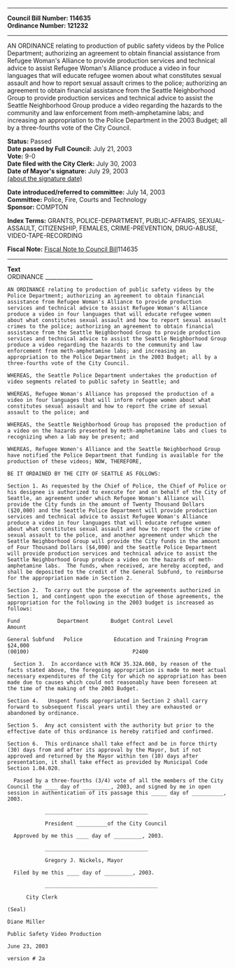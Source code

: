 * * * * *  
  
**Council Bill Number: [](#h0)[](#h2)114635**   
**Ordinance Number: 121232**  
  
* * * * *  
  
AN ORDINANCE relating to production of public safety videos by the Police Department; authorizing an agreement to obtain financial assistance from Refugee Woman's Alliance to provide production services and technical advice to assist Refugee Woman's Alliance produce a video in four languages that will educate refugee women about what constitutes sexual assault and how to report sexual assault crimes to the police; authorizing an agreement to obtain financial assistance from the Seattle Neighborhood Group to provide production services and technical advice to assist the Seattle Neighborhood Group produce a video regarding the hazards to the community and law enforcement from meth-amphetamine labs; and increasing an appropriation to the Police Department in the 2003 Budget; all by a three-fourths vote of the City Council.  
  
**Status:** Passed   
**Date passed by Full Council:** July 21, 2003   
**Vote:** 9-0   
**Date filed with the City Clerk:** July 30, 2003   
**Date of Mayor's signature:** July 29, 2003   
[(about the signature date)](/~public/approvaldate.htm)   
  
  
**Date introduced/referred to committee:** July 14, 2003   
**Committee:** Police, Fire, Courts and Technology   
**Sponsor:** COMPTON   
  
**Index Terms:** GRANTS, POLICE-DEPARTMENT, PUBLIC-AFFAIRS, SEXUAL-ASSAULT, CITIZENSHIP, FEMALES, CRIME-PREVENTION, DRUG-ABUSE, VIDEO-TAPE-RECORDING  
  
**Fiscal Note:** [Fiscal Note to Council Bill](http://clerk.seattle.gov/~public/fnote/114635.htm)[](#h1)[](#h3)114635  
  
* * * * *  
  
**Text**  
    ORDINANCE _________________  
  
    AN ORDINANCE relating to production of public safety videos by the  
    Police Department; authorizing an agreement to obtain financial  
    assistance from Refugee Woman's Alliance to provide production  
    services and technical advice to assist Refugee Woman's Alliance  
    produce a video in four languages that will educate refugee women  
    about what constitutes sexual assault and how to report sexual assault  
    crimes to the police; authorizing an agreement to obtain financial  
    assistance from the Seattle Neighborhood Group to provide production  
    services and technical advice to assist the Seattle Neighborhood Group  
    produce a video regarding the hazards to the community and law  
    enforcement from meth-amphetamine labs; and increasing an  
    appropriation to the Police Department in the 2003 Budget; all by a  
    three-fourths vote of the City Council.  
  
    WHEREAS, the Seattle Police Department undertakes the production of  
    video segments related to public safety in Seattle; and  
  
    WHEREAS, Refugee Woman's Alliance has proposed the production of a  
    video in four languages that will inform refugee women about what  
    constitutes sexual assault and how to report the crime of sexual  
    assault to the police; and  
  
    WHEREAS, the Seattle Neighborhood Group has proposed the production of  
    a video on the hazards presented by meth-amphetamine labs and clues to  
    recognizing when a lab may be present; and  
  
    WHEREAS, Refugee Women's Alliance and the Seattle Neighborhood Group  
    have notified the Police Department that funding is available for the  
    production of these videos; NOW, THEREFORE,  
  
    BE IT ORDAINED BY THE CITY OF SEATTLE AS FOLLOWS:  
  
    Section 1. As requested by the Chief of Police, the Chief of Police or  
    his designee is authorized to execute for and on behalf of the City of  
    Seattle, an agreement under which Refugee Woman's Alliance will  
    provide the City funds in the amount of Twenty Thousand Dollars  
    ($20,000) and the Seattle Police Department will provide production  
    services and technical advice to assist Refugee Woman's Alliance  
    produce a video in four languages that will educate refugee women  
    about what constitutes sexual assault and how to report the crime of  
    sexual assault to the police, and another agreement under which the  
    Seattle Neighborhood Group will provide the City funds in the amount  
    of Four Thousand Dollars ($4,000) and the Seattle Police Department  
    will provide production services and technical advice to assist the  
    Seattle Neighborhood Group produce a video on the hazards of meth-  
    amphetamine labs.  The funds, when received, are hereby accepted, and  
    shall be deposited to the credit of the General Subfund, to reimburse  
    for the appropriation made in Section 2.  
  
    Section 2.  To carry out the purpose of the agreements authorized in  
    Section 1, and contingent upon the execution of those agreements, the  
    appropriation for the following in the 2003 budget is increased as  
    follows:  
  
    Fund            Department       Budget Control Level              Amount  
  
    General Subfund   Police          Education and Training Program    $24,000  
    (00100)                                 P2400  
  
      Section 3.  In accordance with RCW 35.32A.060, by reason of the  
    facts stated above, the foregoing appropriation is made to meet actual  
    necessary expenditures of the City for which no appropriation has been  
    made due to causes which could not reasonably have been foreseen at  
    the time of the making of the 2003 Budget.  
  
    Section 4.   Unspent funds appropriated in Section 2 shall carry  
    forward to subsequent fiscal years until they are exhausted or  
    abandoned by ordinance.  
  
    Section 5.  Any act consistent with the authority but prior to the  
    effective date of this ordinance is hereby ratified and confirmed.  
  
    Section 6.  This ordinance shall take effect and be in force thirty  
    (30) days from and after its approval by the Mayor, but if not  
    approved and returned by the Mayor within ten (10) days after  
    presentation, it shall take effect as provided by Municipal Code  
    Section 1.04.020.  
  
      Passed by a three-fourths (3/4) vote of all the members of the City  
    Council the ____ day of _________, 2003, and signed by me in open  
    session in authentication of its passage this _____ day of __________,  
    2003.  
  
                _________________________________  
  
                President __________of the City Council  
  
      Approved by me this ____ day of _________, 2003.  
  
                _________________________________  
  
                Gregory J. Nickels, Mayor  
  
      Filed by me this ____ day of _________, 2003.  
  
                ____________________________________  
  
          City Clerk  
  
    (Seal)  
  
    Diane Miller  
  
    Public Safety Video Production  
  
    June 23, 2003  
  
    version # 2a  
